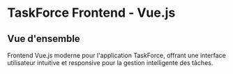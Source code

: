# TaskForce Frontend - Vue.js

## Vue d'ensemble

Frontend Vue.js moderne pour l'application TaskForce, offrant une interface utilisateur intuitive et responsive pour la gestion intelligente des tâches.


